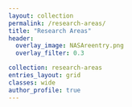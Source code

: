 ```yaml
---
layout: collection
permalink: /research-areas/
title: "Research Areas"
header:
  overlay_image: NASAreentry.png
  overlay_filter: 0.3

collection: research-areas
entries_layout: grid
classes: wide
author_profile: true
---
```

